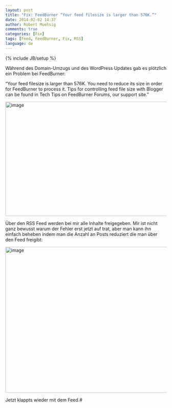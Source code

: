 ```yaml
---
layout: post
title: "Fix: FeedBurner “Your feed filesize is larger than 576K.”"
date: 2014-02-02 14:37
author: Robert Muehsig
comments: true
categories: [Fix]
tags: [Feed, FeedBurner, Fix, RSS]
language: de
---
```

{% include JB/setup %}
<p>Während des Domain-Umzugs und des WordPress Updates gab es plötzlich ein Problem bei FeedBurner:</p> <p>“Your feed filesize is larger than 576K. You need to reduce its size in order for FeedBurner to process it. Tips for controlling feed file size with Blogger can be found in Tech Tips on FeedBurner Forums, our support site.”</p> <p><a href="{{BASE_PATH}}/assets/wp-images-de/image1980.png"><img title="image" style="border-left-width: 0px; border-right-width: 0px; background-image: none; border-bottom-width: 0px; padding-top: 0px; padding-left: 0px; display: inline; padding-right: 0px; border-top-width: 0px" border="0" alt="image" src="{{BASE_PATH}}/assets/wp-images-de/image_thumb1116.png" width="577" height="356"></a></p> <p>Über den RSS Feed werden bei mir alle Inhalte freigegeben. Mir ist nicht ganz bewusst warum der Fehler erst jetzt auf trat, aber man kann ihn einfach beheben indem man die Anzahl an Posts reduziert die man über den Feed freigibt:</p> <p><a href="{{BASE_PATH}}/assets/wp-images-de/image1981.png"><img title="image" style="border-left-width: 0px; border-right-width: 0px; background-image: none; border-bottom-width: 0px; padding-top: 0px; padding-left: 0px; display: inline; padding-right: 0px; border-top-width: 0px" border="0" alt="image" src="{{BASE_PATH}}/assets/wp-images-de/image_thumb1117.png" width="533" height="454"></a></p> <p>Jetzt klappts wieder mit dem Feed.#</p>
